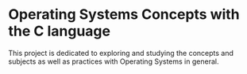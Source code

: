 # Operating Systems Concepts with the C language 

This project is dedicated to exploring and studying the concepts and subjects as well as practices with 
Operating Systems in general. 


